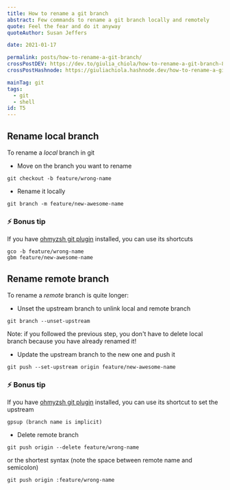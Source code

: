 ```yaml
---
title: How to rename a git branch
abstract: Few commands to rename a git branch locally and remotely
quote: Feel the fear and do it anyway
quoteAuthor: Susan Jeffers

date: 2021-01-17

permalink: posts/how-to-rename-a-git-branch/
crossPostDEV: https://dev.to/giulia_chiola/how-to-rename-a-git-branch-81l
crossPostHashnode: https://giuliachiola.hashnode.dev/how-to-rename-a-git-branch

mainTag: git
tags:
  - git
  - shell
id: T5
---
```


## Rename local branch

To rename a *local* branch in git

- Move on the branch you want to rename

```shell
git checkout -b feature/wrong-name
```

- Rename it locally

```shell
git branch -m feature/new-awesome-name
```

### ⚡️ Bonus tip

If you have [ohmyzsh git plugin](https://github.com/ohmyzsh/ohmyzsh/tree/master/plugins/git) installed, you can use its shortcuts

```shell
gco -b feature/wrong-name
gbm feature/new-awesome-name
```

## Rename remote branch

To rename a *remote* branch is quite longer:

- Unset the upstream branch to unlink local and remote branch

```shell
git branch --unset-upstream
```

Note: if you followed the previous step, you don't have to delete local branch because you have already renamed it!

- Update the upstream branch to the new one and push it

```shell
git push --set-upstream origin feature/new-awesome-name
```

### ⚡️ Bonus tip

If you have [ohmyzsh git plugin](https://github.com/ohmyzsh/ohmyzsh/tree/master/plugins/git) installed, you can use its shortcut to set the upstream

```shell
gpsup (branch name is implicit)
```

- Delete remote branch

```shell
git push origin --delete feature/wrong-name
```

or the shortest syntax (note the space between remote name and semicolon)

```shell
git push origin :feature/wrong-name
```
